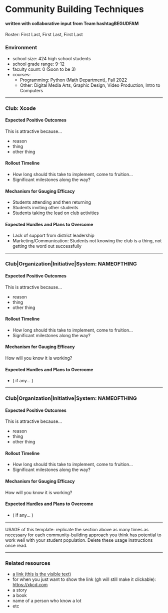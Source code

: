 # Community Building Techniques
#### written with collaborative input from Team hashtagBEGUDFAM
Roster: First Last, First Last, First Last

### Environment
* school size: 424 high school students
* school grade range: 9-12
* faculty count: 0 (Soon to be 3)
* courses:
  * Programming: Python (Math Department), Fall 2022
  * Other: Digital Media Arts, Graphic Design, Video Production, Intro to Computers

* * *

### Club: Xcode

#### Expected Positive Outcomes
This is attractive because...
* reason
* thing
* other thing

#### Rollout Timeline
* How long should this take to implement, come to fruition...
* Significant milestones along the way?

#### Mechanism for Gauging Efficacy
* Students attending and then returning
* Students inviting other students
* Students taking the lead on club activities

#### Expected Hurdles and Plans to Overcome
* Lack of support from district leadership
* Marketing/Communication: Students not knowing the club is a thing, not getting the word out successfully

* * *

### Club|Organization|Initiative|System: NAMEOFTHING

#### Expected Positive Outcomes
This is attractive because...
* reason
* thing
* other thing

#### Rollout Timeline
* How long should this take to implement, come to fruition...
* Significant milestones along the way?

#### Mechanism for Gauging Efficacy
How will you know it is working?

#### Expected Hurdles and Plans to Overcome
* ( if any... )

* * *

### Club|Organization|Initiative|System: NAMEOFTHING

#### Expected Positive Outcomes
This is attractive because...
* reason
* thing
* other thing

#### Rollout Timeline
* How long should this take to implement, come to fruition...
* Significant milestones along the way?

#### Mechanism for Gauging Efficacy
How will you know it is working?

#### Expected Hurdles and Plans to Overcome
* ( if any... )

* * *

USAGE of this template: replicate the section above as many times as necessary for each community-building approach you think has potential to work well with your student population. Delete these usage instructions once read.

* * *

### Related resources
* [a link (this is the visible text)](https://xkcd.com)
* for when you just want to show the link (gh will still make it clickable): https://xkcd.com
* a story
* a book
* name of a person who know a lot
* etc